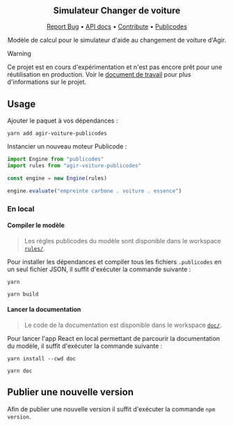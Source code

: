<div align="center">
  <h3 align="center">
	<big>Simulateur Changer de voiture</big>
  </h3>
  <p align="center">
   <a href="https://github.com/betagouv/agir-voiture-publicodes/issues">Report Bug</a>
   •
   <a href="https://publicodes.github.io/agir-voiture-publicodes/">API docs</a>
   •
   <a href="https://github.com/betagouv/agir-voiture-publicodes/blob/master/CONTRIBUTING.md">Contribute</a>
   •
   <a href="https://publi.codes">Publicodes</a>
  </p>

Modèle de calcul pour le simulateur d'aide au changement de voiture d'Agir.
</div>


> [!WARNING]
> Ce projet est en cours d'expérimentation et n'est pas encore prêt pour une
> réutilisation en production. Voir le [document de travail](/specs.md) pour
> plus d'informations sur le projet.

## Usage

Ajouter le paquet à vos dépendances :

```
yarn add agir-voiture-publicodes
```

Instancier un nouveau moteur Publicode :

```typescript
import Engine from "publicodes"
import rules from "agir-voiture-publicodes"

const engine = new Engine(rules)

engine.evaluate("empreinte carbone . voiture . essence")
```

### En local

#### Compiler le modèle

> Les règles publicodes du modèle sont disponible dans le workspace
> [`rules/`](https://github.com/betagouv/agir-voiture-publicodes/tree/main/rules).

Pour installer les dépendances et compiler tous les fichiers `.publicodes` en
un seul fichier JSON, il suffit d'exécuter la commande suivante :

```
yarn

yarn build
```

#### Lancer la documentation

> Le code de la documentation est disponible dans le workspace
> [`doc/`](https://github.com/betagouv/agir-voiture-publicodes/tree/main/doc).

Pour lancer l'app React en local permettant de parcourir la documentation du
modèle, il suffit d'exécuter la commande suivante :

```
yarn install --cwd doc

yarn doc
```

## Publier une nouvelle version

Afin de publier une nouvelle version il suffit d'exécuter la commande `npm
version`.
